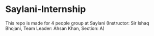 # Saylani-Internship
 This repo is made for 4 people group at Saylani (Instructor: Sir Ishaq Bhojani, Team Leader: Ahsan Khan, Section: A)
